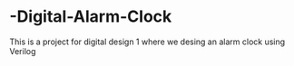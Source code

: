 # -Digital-Alarm-Clock
This is a project for digital design 1 where we desing an alarm clock using Verilog 
